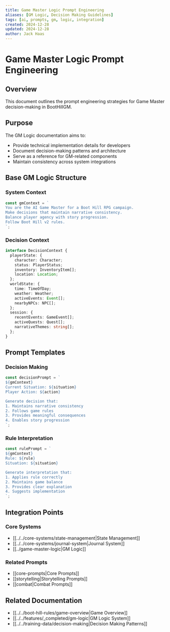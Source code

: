 ```yaml
---
title: Game Master Logic Prompt Engineering
aliases: [GM Logic, Decision Making Guidelines]
tags: [ai, prompts, gm, logic, integration]
created: 2024-12-28
updated: 2024-12-28
author: Jack Haas
---
```


# Game Master Logic Prompt Engineering

## Overview
This document outlines the prompt engineering strategies for Game Master decision-making in BootHillGM.

## Purpose
The GM Logic documentation aims to:
- Provide technical implementation details for developers
- Document decision-making patterns and architecture
- Serve as a reference for GM-related components
- Maintain consistency across system integrations

## Base GM Logic Structure

### System Context
```typescript
const gmContext = `
You are the AI Game Master for a Boot Hill RPG campaign.
Make decisions that maintain narrative consistency.
Balance player agency with story progression.
Follow Boot Hill v2 rules.
`;
```

### Decision Context
```typescript
interface DecisionContext {
  playerState: {
    character: Character;
    status: PlayerStatus;
    inventory: InventoryItem[];
    location: Location;
  };
  worldState: {
    time: TimeOfDay;
    weather: Weather;
    activeEvents: Event[];
    nearbyNPCs: NPC[];
  };
  session: {
    recentEvents: GameEvent[];
    activeQuests: Quest[];
    narrativeThemes: string[];
  };
}
```

## Prompt Templates

### Decision Making
```typescript
const decisionPrompt = `
${gmContext}
Current Situation: ${situation}
Player Action: ${action}

Generate decision that:
1. Maintains narrative consistency
2. Follows game rules
3. Provides meaningful consequences
4. Enables story progression
`;
```

### Rule Interpretation
```typescript
const rulePrompt = `
${gmContext}
Rule: ${rule}
Situation: ${situation}

Generate interpretation that:
1. Applies rule correctly
2. Maintains game balance
3. Provides clear explanation
4. Suggests implementation
`;
```

## Integration Points

### Core Systems
- [[../../core-systems/state-management|State Management]]
- [[../../core-systems/journal-system|Journal System]]
- [[../game-master-logic|GM Logic]]

### Related Prompts
- [[core-prompts|Core Prompts]]
- [[storytelling|Storytelling Prompts]]
- [[combat|Combat Prompts]]

## Related Documentation
- [[../../boot-hill-rules/game-overview|Game Overview]]
- [[../../features/_completed/gm-logic|GM Logic System]]
- [[../../training-data/decision-making|Decision Making Patterns]]
